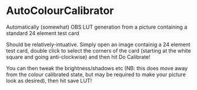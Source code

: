 # AutoColourCalibrator
Automatically (somewhat) OBS LUT generation from a picture containing a standard 24 element test card

Should be relatively-intuative. Simply open an image containig a 24 element test card, double click to select the corners of the card (starting at the white square and going anti-clockwise) and then hit Do Calibrate!

You can then tweak the brightness/shadows etc (NB: this does move away from the colour calibrated state, but may be required to make your picture look as desired), then hit save LUT!

